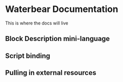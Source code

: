 # Waterbear Documentation

This is where the docs will live

## Block Description mini-language

## Script binding

## Pulling in external resources